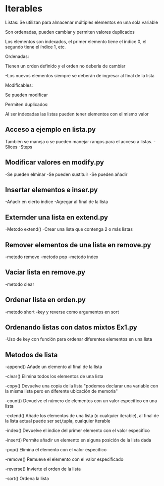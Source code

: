 # Iterables

Listas:
Se utilizan para almacenar múltiples elementos en una sola variable

Son ordenadas, pueden cambiar y permiten valores duplicados

Los elementos son indexados, el primer elemento tiene el índice 0, el segundo tiene el índice 1, etc.

Ordenadas:

Tienen un orden definido y el orden no debería de cambiar

-Los nuevos elementos siempre se deberán de ingresar al final de la lista

Modificables:

Se pueden modificar

Permiten duplicados:

Al ser indexadas las listas pueden tener elementos con el mismo valor

## Acceso a ejemplo en lista.py 

También se maneja o se pueden manejar rangos para el acceso a listas.
-Slices 
-Steps

## Modificar valores en modify.py
-Se pueden elminar
-Se pueden sustituir 
-Se pueden añadir

## Insertar elementos e inser.py
-Añadir en cierto indice
-Agregar al final de la lista

## Externder una lista en extend.py
-Metodo extend()
-Crear una lista que contenga 2 o más listas

## Remover elementos de una lista en remove.py
-metodo remove 
-metodo pop
-metodo index

## Vaciar lista en remove.py
-metodo clear

## Ordenar lista en orden.py
-metodo short
-key y reverse como argumentos en sort

## Ordenando listas con datos mixtos Ex1.py
-Uso de key con función para ordenar diferentes elementos en una lista

## Metodos de lista
-append() Añade un elemento al final de la lista

-clear() Elimina todos los elementos de una lista

-copy() Devuelve una copia de la lista "podemos declarar una variable con la misma lista pero en diferente ubicación de memoria"

-count() Devuelve el número de elementos con un valor específico en una lista

-extend() Añade los elementos de una lista (o cualquier iterable), al final de la lista actual puede ser set,tupla, cualquier iterable

-index()  Devuelve el indice del primer elemento con el valor específico 

-insert() Permite añadir un elemento en alguna posición de la lista dada

-pop() Elimina el elemento con el valor específico 

-remove() Remueve el elemento con el valor especificado

-reverse() Invierte el orden de la lista

-sort() Ordena la lista